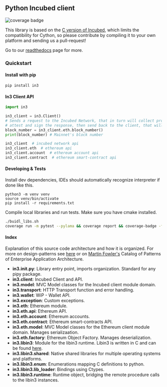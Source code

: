 ## Python Incubed client
![coverage badge](docs/coverage.svg)

This library is based on the [C version of Incubed](http://github.com/slockit/in3-c), which limits the compatibility for Cython, so please contribute by compiling it to your own platform and sending us a pull-request!

Go to our [readthedocs](https://in3.readthedocs.io/) page for more.

### Quickstart

#### Install with pip 
 
```shell script
pip install in3
```

#### In3 Client API

```python
import in3

in3_client = in3.Client()
# Sends a request to the Incubed Network, that in turn will collect proofs from the Ethereum client, 
# attest and sign the response, then send back to the client, that will verify signatures and proofs. 
block_number = in3_client.eth.block_number()
print(block_number) # Mainnet's block number

in3_client  # incubed network api 
in3_client.eth  # ethereum api
in3_client.account  # ethereum account api
in3_client.contract  # ethereum smart-contract api
```

#### Developing & Tests
Install dev dependencies, IDEs should automatically recognize interpreter if done like this.
```
python3 -m venv venv
source venv/bin/activate
pip install -r requirements.txt
```
Compile local libraries and run tests. Make sure you have cmake installed.
```bash
./buidl_libs.sh
coverage run -m pytest --pylama && coverage report && coverage-badge -fo docs/coverage.svg
```

#### Index
Explanation of this source code architecture and how it is organized. For more on design-patterns see [here](http://geekswithblogs.net/joycsharp/archive/2012/02/19/design-patterns-for-model.aspx) or on [Martin Fowler's](https://martinfowler.com/eaaCatalog/) Catalog of Patterns of Enterprise Application Architecture.

- **in3.__init__.py**: Library entry point, imports organization. Standard for any pipy package.
- **in3.client**: Incubed Client and API.
- **in3.model**: MVC Model classes for the Incubed client module domain.
- **in3.transport**: HTTP Transport function and error handling.
- **in3.wallet**: WiP - Wallet API.
- **in3.exception**: Custom exceptions. 
- **in3.eth**: Ethereum module.
- **in3.eth.api**: Ethereum API.
- **in3.eth.account**: Ethereum accounts.
- **in3.eth.contract**: Ethereum smart-contracts API.
- **in3.eth.model**: MVC Model classes for the Ethereum client module domain. Manages serializaation.
- **in3.eth.factory**: Ethereum Object Factory. Manages deserialization.
- **in3.libin3**: Module for the libin3 runtime. Libin3 is written in C and can be found [here](https://github.com/slockit/in3-c).
- **in3.libin3.shared**: Native shared libraries for multiple operating systems and platforms.
- **in3.libin3.enum**: Enumerations mapping C definitions to python.
- **in3.libin3.lib_loader**: Bindings using Ctypes.
- **in3.libin3.runtime**: Runtime object, bridging the remote procedure calls to the libin3 instances. 

